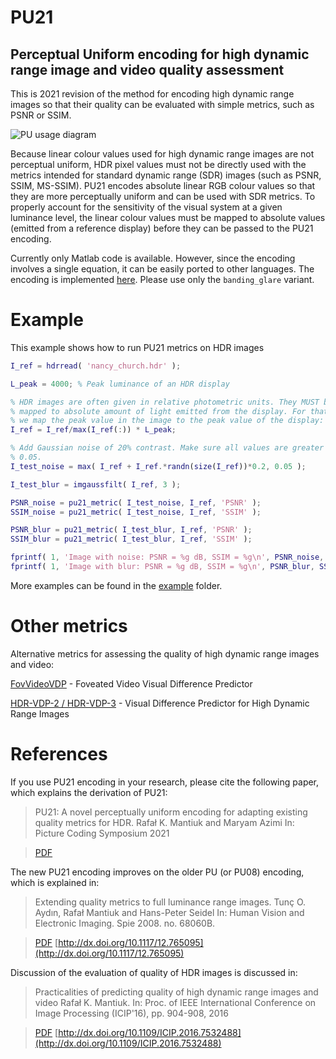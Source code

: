 # PU21 
## Perceptual Uniform encoding for high dynamic range image and video quality assessment 

This is 2021 revision of the method for encoding high dynamic range images so that their quality can be evaluated with simple metrics, such as PSNR or SSIM. 

![PU usage diagram](https://raw.githubusercontent.com/gfxdisp/pu21/images/images/pu_diagram.png)

Because linear colour values used for high dynamic range images are not perceptual uniform, HDR pixel values must not be directly used with the metrics intended for standard dynamic range (SDR) images (such as PSNR, SSIM, MS-SSIM). PU21 encodes absolute linear RGB colour values so that they are more perceptually uniform and can be used with SDR metrics. To properly account for the sensitivity of the visual system at a given luminance level, the linear colour values must be mapped to absolute values (emitted from a reference display) before they can be passed to the PU21 encoding. 

Currently only Matlab code is available. However, since the encoding involves a single equation, it can be easily ported to other languages. The encoding is implemented [here](https://github.com/gfxdisp/pu21/blob/main/matlab/pu21_encoder.m). Please use only the `banding_glare` variant. 

# Example

This example shows how to run PU21 metrics on HDR images

```matlab
I_ref = hdrread( 'nancy_church.hdr' );

L_peak = 4000; % Peak luminance of an HDR display

% HDR images are often given in relative photometric units. They MUST be
% mapped to absolute amount of light emitted from the display. For that, 
% we map the peak value in the image to the peak value of the display:
I_ref = I_ref/max(I_ref(:)) * L_peak;

% Add Gaussian noise of 20% contrast. Make sure all values are greater than
% 0.05.
I_test_noise = max( I_ref + I_ref.*randn(size(I_ref))*0.2, 0.05 );

I_test_blur = imgaussfilt( I_ref, 3 );

PSNR_noise = pu21_metric( I_test_noise, I_ref, 'PSNR' );
SSIM_noise = pu21_metric( I_test_noise, I_ref, 'SSIM' );

PSNR_blur = pu21_metric( I_test_blur, I_ref, 'PSNR' );
SSIM_blur = pu21_metric( I_test_blur, I_ref, 'SSIM' );

fprintf( 1, 'Image with noise: PSNR = %g dB, SSIM = %g\n', PSNR_noise, SSIM_noise );
fprintf( 1, 'Image with blur: PSNR = %g dB, SSIM = %g\n', PSNR_blur, SSIM_blur );

```

More examples can be found in the [example](https://github.com/gfxdisp/pu21/tree/main/matlab/examples) folder. 

# Other metrics

Alternative metrics for assessing the quality of high dynamic range images and video:

[FovVideoVDP](https://github.com/gfxdisp/FovVideoVDP) - Foveated Video Visual Difference Predictor

[HDR-VDP-2 / HDR-VDP-3](http://hdrvdp.sourceforge.net/) - Visual Difference Predictor for High Dynamic Range Images

# References

If you use PU21 encoding in your research, please cite the following paper, which explains the derivation of PU21:

> PU21: A novel perceptually uniform encoding for adapting existing quality metrics for HDR.
> Rafał K. Mantiuk and Maryam Azimi
> In: Picture Coding Symposium 2021

> [PDF](https://www.cl.cam.ac.uk/~rkm38/pdfs/mantiuk2021_PU21.pdf)

The new PU21 encoding improves on the older PU (or PU08) encoding, which is explained in: 

> Extending quality metrics to full luminance range images. 
> Tunç O. Aydın, Rafał Mantiuk and Hans-Peter Seidel
> In: Human Vision and Electronic Imaging. Spie 2008. no. 68060B. 

> [PDF](https://www.cl.cam.ac.uk/~rkm38/pdfs/aydin08eqmflri.pdf)
> [http://dx.doi.org/10.1117/12.765095](http://dx.doi.org/10.1117/12.765095) 

Discussion of the evaluation of quality of HDR images is discussed in:

> Practicalities of predicting quality of high dynamic range images and video
> Rafał K. Mantiuk.
> In: Proc. of IEEE International Conference on Image Processing (ICIP'16), pp. 904-908, 2016

> [PDF](https://www.cl.cam.ac.uk/~rkm38/pdfs/mantiuk2016prac_hdr_metrics.pdf)
> [http://dx.doi.org/10.1109/ICIP.2016.7532488](http://dx.doi.org/10.1109/ICIP.2016.7532488) 
